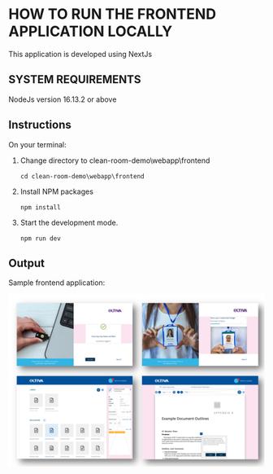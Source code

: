 # HOW TO RUN THE FRONTEND APPLICATION LOCALLY

This application is developed using NextJs

## SYSTEM REQUIREMENTS

NodeJs version 16.13.2 or above

## Instructions

On your terminal:

1. Change directory to clean-room-demo\webapp\frontend

   ```
   cd clean-room-demo\webapp\frontend
   ```

2. Install NPM packages

   ```
   npm install
   ```

3. Start the development mode.
   ```
   npm run dev
   ```

## Output

Sample frontend application:

![](docs/images/FrontendImages.png)
